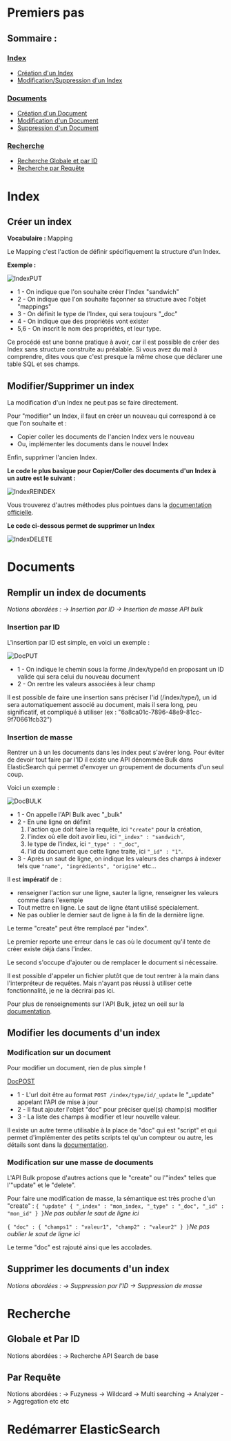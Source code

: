 # Premiers pas

## Sommaire :
### [Index](#user-content-index)
*  [Création d'un Index](#user-content-créer-un-index)
*  [Modification/Suppression d'un Index](#user-content-modifiersupprimer-un-index)

### [Documents](#user-content-documents)
*  [Création d'un Document](#user-content-remplir-un-index-de-documents)
*  [Modification d'un Document](#user-content-modifier-les-documents-dun-index)
*  [Suppression d'un Document](#user-content-supprimer-les-documents-dun-index)

### [Recherche](#user-content-recherche)
*  [Recherche Globale et par ID](#user-content-globale-et-par-id)
*  [Recherche par Requête](#user-content-par-requête)

# Index 

## Créer un index

**Vocabulaire :** Mapping

Le Mapping c'est l'action de définir spécifiquement la structure d'un Index.

**Exemple :** 

![IndexPUT](/uploads/328406612f6e110fe17a6559780e6c74/IndexPUT.png)

*  1 - On indique que l'on souhaite créer l'Index "sandwich" 
*  2 - On indique que l'on souhaite façonner sa structure avec l'objet "mappings"
*  3 - On définit le type de l'Index, qui sera toujours "_doc"
*  4 - On indique que des propriétés vont exister
*  5,6 - On inscrit le nom des propriétés, et leur type. 

Ce procédé est une bonne pratique à avoir, car il est possible de créer des Index sans structure construite au préalable. Si vous avez du mal à comprendre, dites vous que c'est presque la même chose que déclarer une table SQL et ses champs.

## Modifier/Supprimer un index 

La modification d'un Index ne peut pas se faire directement.

Pour "modifier" un Index, il faut en créer un nouveau qui correspond à ce que l'on souhaite et :
*  Copier coller les documents de l'ancien Index vers le nouveau
*  Ou, implémenter les documents dans le nouvel Index

Enfin, supprimer l'ancien Index. 

**Le code le plus basique pour Copier/Coller des documents d'un Index à un autre est le suivant :**


![IndexREINDEX](/uploads/bb9952c216627fca5d275cb60823000f/IndexREINDEX.png)

Vous trouverez d'autres méthodes plus pointues dans la [documentation officielle](https://www.elastic.co/guide/en/elasticsearch/reference/current/docs-reindex.html).

**Le code ci-dessous permet de supprimer un Index**

![IndexDELETE](/uploads/74b82cae725c5dddaa29e36ed88d5f72/IndexDELETE.png)

# Documents

## Remplir un index de documents 

*Notions abordées : 
-> Insertion par ID
-> Insertion de masse API bulk*

### Insertion par ID

L'insertion par ID est simple, en voici un exemple : 

![DocPUT](/uploads/fbc66b921385e81979f288a1257d0026/DocPUT.png)

*  1 - On indique le chemin sous la forme /index/type/id en proposant un ID valide qui sera celui du nouveau document
*  2 - On rentre les valeurs associées à leur champ

Il est possible de faire une insertion sans préciser l'id (/index/type/), un id sera automatiquement associé au document, mais il sera long, peu significatif, et compliqué à utiliser (ex : "6a8ca01c-7896-48e9-81cc-9f70661fcb32")

### Insertion de masse

Rentrer un à un les documents dans les index peut s'avérer long. Pour éviter de devoir tout faire par l'ID il existe une API dénommée Bulk dans ElasticSearch qui permet d'envoyer un groupement de documents d'un seul coup. 

Voici un exemple :

![DocBULK](/uploads/76af3435d7fb0cb8f0f00e25dff695af/DocBULK.png)

*  1 - On appelle l'API Bulk avec "_bulk"
*  2 - En une ligne on définit 
   1.  l'action que doit faire la requête, ici `"create"` pour la création,
   2.  l'index où elle doit avoir lieu, ici `"_index" : "sandwich"`,
   3.  le type de l'index, ici `"_type" : "_doc"`,
   4.  l'id du document que cette ligne traite, ici `"_id" : "1"`.
*  3 - Après un saut de ligne, on indique les valeurs des champs à indexer tels que `"name", "ingrédients", "origine"` etc...

Il est **impératif** de :

*  renseigner l'action sur une ligne, sauter la ligne, renseigner les valeurs comme dans l'exemple
*  Tout mettre en ligne. Le saut de ligne étant utilisé spécialement.
*  Ne pas oublier le dernier saut de ligne à la fin de la dernière ligne.

Le terme "create" peut être remplacé par "index". 

Le premier reporte une erreur dans le cas où le document qu'il tente de créer existe déjà dans l'index.

Le second s'occupe d'ajouter ou de remplacer le document si nécessaire.
 

Il est possible d'appeler un fichier plutôt que de tout rentrer à la main dans l'interpréteur de requêtes. Mais n'ayant pas réussi à utiliser cette fonctionnalité, je ne la décrirai pas ici.

Pour plus de renseignements sur l'API Bulk, jetez un oeil sur la [documentation](https://www.elastic.co/guide/en/elasticsearch/reference/current/docs-bulk.html).

## Modifier les documents d'un index 

### Modification sur un document

Pour modifier un document, rien de plus simple ! 

[DocPOST](/uploads/7d91bdc56cd7b70ed9fd19936e3652f7/DocPOST.png)

*  1 - L'url doit être au format `POST /index/type/id/_update` le "_update" appelant l'API de mise à jour
*  2 - Il faut ajouter l'objet "doc" pour préciser quel(s) champ(s) modifier
*  3 - La liste des champs à modifier et leur nouvelle valeur.

Il existe un autre terme utilisable à la place de "doc" qui est "script" et qui permet d'implémenter des petits scripts tel qu'un compteur ou autre, les détails sont dans la [documentation](https://www.elastic.co/guide/en/elasticsearch/reference/current/docs-update.html).

### Modification sur une masse de documents

L'API Bulk propose d'autres actions que le "create" ou l'"index" telles que l'"update" et le "delete". 

Pour faire une modification de masse, la sémantique est très proche d'un "create" : 
`{ "update" { "_index" : "mon_index, "_type" : "_doc", "_id" : "mon_id" } }`*Ne pas oublier le saut de ligne ici*

`{ "doc" : { "champs1" : "valeur1", "champ2" : "valeur2" } }`*Ne pas oublier le saut de ligne ici*

Le terme "doc" est rajouté ainsi que les accolades.

## Supprimer les documents d'un index 

*Notions abordées :
-> Suppression par l'ID
-> Suppression de masse*

# Recherche 

## Globale et Par ID

Notions abordées : 
-> Recherche API Search de base

## Par Requête

Notions abordées : 
-> Fuzyness
-> Wildcard
-> Multi searching
-> Analyzer
-> Aggregation
etc etc

# Redémarrer ElasticSearch